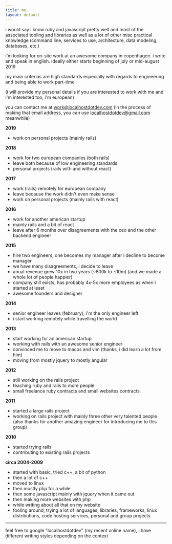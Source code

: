 ```yaml
---
title: me
layout: default
---
```


i would say i know ruby and javascript pretty well and most of the associated tooling and libraries as well as a lot of other misc practical knowledge (command line, services to use, architecture, data modeling, databases, etc.)

i'm looking for on-site work at an awesome company in copenhagen. i write and speak in english. ideally either starts beginning of july or mid-august 2019

my main criterias are high standards especially with regards to engineering and being able to work part-time

(i will provide my personal details if you are interested to work with me and i'm interested too, i'm european)

you can contact me at work@localhostdotdev.com (in the process of making that email address, you can use localhostdotdev@gmail.com meanwhile)

**2019**

- work on personal projects (mainly rails)

**2018**

- work for two european companies (both rails)
- leave both because of low engineering standards
- personal projects (rails with and without react)

**2017**

- work (rails) remotely for european company
- leave because the work didn't even make sense
- work on personal projects (mainly rails with react)

**2016**

- work for another american startup
- mainly rails and a bit of react
- leave after 6 months over disagreements with the ceo and the other backend engineer

**2015**

- hire two engineers, one becomes my manager after i decline to become manager
- we have many disagreements, i decide to leave
- anual revenue grew 10x in two years (~800k to ~10m) (and we made a whole lot of people happier)
- company still exists, has probably 4x-5x more employees as when i started at least
- awesome founders and designer

**2014**

- senior engineer leaves (february), i'm the only engineer left
- i start working remotely while travelling the world

**2013**

- start working for an american startup
- working with rails with an awesome senior engineer
- convinced me to move to macos and vim (thanks, i did learn a lot from him)
- moving from mostly jquery to mostly angular

**2012**

- still working on the rails project
- teaching ruby and rails to more people
- small freelance ruby contracts and small websites contracts

**2011**

- started a large rails project
- working on rails project with mainly three other very talented people (also thanks for another amazing engineer for introducing me to this group)

**2010**

- started trying rails
- contributing to existing rails projects

**circa 2004-2009**

- started with basic, tried c++, a bit of python
- then a lot of c++
- moved to linux
- then mostly php for a while
- then some javascript mainly with jquery when it came out
- then making more websites with php
- while writing about all that on my website
- fooling around, trying a lot of languages, libraries, frameworks, linux distributions, code hosting services, personal and group projects

-----

feel free to google "localhostdotdev" (my recent online name), i have different writing styles depending on the context
